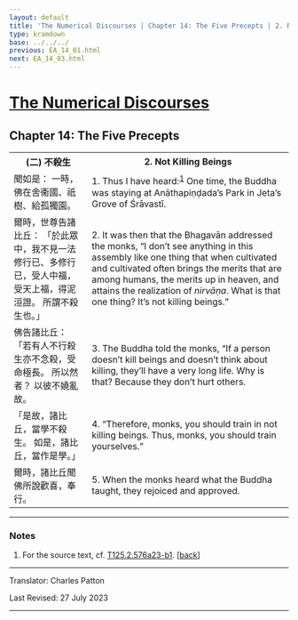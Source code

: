 ```yaml
---
layout: default
title: 'The Numerical Discourses | Chapter 14: The Five Precepts | 2. Not Killing Beings'
type: kramdown
base: ../../../
previous: EA_14_01.html
next: EA_14_03.html
---
```


<h1><a href='../index.html'>The Numerical Discourses</a></h1>
<h2>Chapter 14: The Five Precepts</h2>

<table class="trans">
  <th class='ch'>(二) 不殺生</th>
  <th class='en'>2. Not Killing Beings</th>
  <tr>
    <td class='ch' title='T125.2.576a23'>聞如是： 一時，佛在舍衞國、祇樹、給孤獨園。</td>
    <td id='p1'>1. Thus I have heard:<sup id="ref1"><a href="#n1">1</a></sup> One time, the Buddha was staying at Anāthapiṇḍada’s Park in Jeta’s Grove of Śrāvastī.</td>
  </tr>
  <tr>
    <td class='ch' title='T125.2.576a24'>爾時，世尊告諸比丘： 「於此眾中，我不見一法修行已、多修行已，受人中福，受天上福，得泥洹證。 所謂不殺生也。」</td>
    <td id='p2'>2. It was then that the Bhagavān addressed the monks, “I don’t see anything in this assembly like one thing that when cultivated and cultivated often brings the merits that are among humans, the merits up in heaven, and attains the realization of <em>nirvāṇa</em>. What is that one thing? It’s not killing beings.”</td>
  </tr>
  <tr>
    <td class='ch' title='T125.2.576a26'>佛告諸比丘： 「若有人不行殺生亦不念殺，受命極長。 所以然者？ 以彼不嬈亂故。</td>
    <td id='p3'>3. The Buddha told the monks, “If a person doesn’t kill beings and doesn’t think about killing, they’ll have a very long life. Why is that? Because they don’t hurt others.</td>
  </tr>
  <tr>
    <td class='ch' title='T125.2.576a28'>「是故，諸比丘，當學不殺生。 如是，諸比丘，當作是學。」</td>
    <td id='p4'>4. “Therefore, monks, you should train in not killing beings. Thus, monks, you should train yourselves.”</td>
  </tr>
  <tr>
    <td class='ch' title='T125.2.576a29'>爾時，諸比丘聞佛所說歡喜，奉行。</td>
    <td id='p5'>5. When the monks heard what the Buddha taught, they rejoiced and approved.</td>
  </tr>
</table>

<hr/>

<h3 id="notes">Notes</h3>

<ol class="notes-list">
<li id="n1"><p>For the source text, cf. <a href="https://cbetaonline.dila.edu.tw/zh/T02n0125_p0576a23" target="_blank">T125.2.576a23-b1</a>. [<a href="#ref1">back</a>]</p></li>
</ol>
<hr/>

<p class="translator">Translator: Charles Patton</p>
<p class='revised'>Last Revised: 27 July 2023</p>

<hr/>